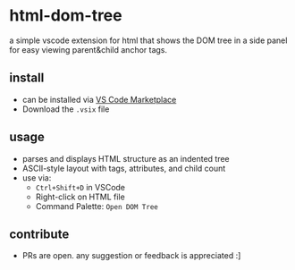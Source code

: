# html-dom-tree
a simple vscode extension for html that shows the DOM tree in a side panel for easy viewing parent&child anchor tags.

## install
- can be installed via [VS Code Marketplace](https://marketplace.visualstudio.com/items?itemName=prtksh.html-dom-tree)
- Download the `.vsix` file
  
## usage
- parses and displays HTML structure as an indented tree
- ASCII-style layout with tags, attributes, and child count
- use via:
  - `Ctrl+Shift+D` in VSCode 
  - Right-click on HTML file
  - Command Palette: `Open DOM Tree`

## contribute
- PRs are open. any suggestion or feedback is appreciated :]
